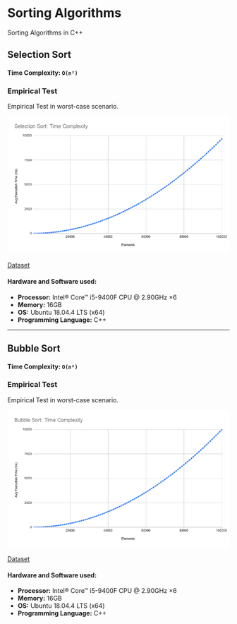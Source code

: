 # Sorting Algorithms
Sorting Algorithms in C++

## Selection Sort

#### Time Complexity: `O(n²)`

### Empirical Test

Empirical Test in worst-case scenario.

![bubblesort-graph](/src/selectionsort/results/selectionsort-graph.png)

[Dataset](/src/selectionsort/results/selectionsort-results.csv)

#### Hardware and Software used:
* **Processor:** Intel® Core™ i5-9400F CPU @ 2.90GHz ×6
* **Memory:** 16GB
* **OS:** Ubuntu 18.04.4 LTS (x64)
* **Programming Language:** C++

---

## Bubble Sort

#### Time Complexity: `O(n²)`

### Empirical Test

Empirical Test in worst-case scenario.

![bubblesort-graph](/src/bubblesort/results/bubblesort-graph.png)

[Dataset](/src/bubblesort/results/bubblesort-results.csv)

#### Hardware and Software used:
* **Processor:** Intel® Core™ i5-9400F CPU @ 2.90GHz ×6
* **Memory:** 16GB
* **OS:** Ubuntu 18.04.4 LTS (x64)
* **Programming Language:** C++
